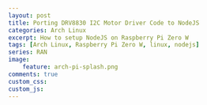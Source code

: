 ```yaml
---
layout: post
title: Porting DRV8830 I2C Motor Driver Code to NodeJS
categories: Arch Linux
excerpt: How to setup NodeJS on Raspberry Pi Zero W
tags: [Arch Linux, Raspberry Pi Zero W, linux, nodejs]
series: RAN
image: 
    feature: arch-pi-splash.png
comments: true
custom_css:
custom_js: 
---
```

